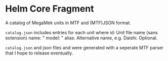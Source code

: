 # Helm Core Fragment

A catalog of MegaMek units in MTF and (MTF)JSON format.

```catalog.json``` includes entries for each unit where
	id: Unit file name (sans extension)
	name: "
	model: "
	alias: Alternative name, e.g. Daishi. Optional.

```catalog.json``` and json files and  were generated with a seperate MTF parser that I hope to release eventually. 
